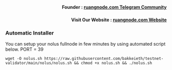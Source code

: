 <h3><p style="font-size:14px" align="right">Founder :
<a href="https://t.me/ruangnode" target="_blank">ruangnode.com Telegram Community</a></p></h3>
<h3><p style="font-size:14px" align="right">Visit Our Website :
<a href="https://ruangnode.com" target="_blank">ruangnode.com Website</a></p></h3>


### Automatic Installer
You can setup your nolus fullnode in few minutes by using automated script below.
PORT = 39
```
wget -O nolus.sh https://raw.githubusercontent.com/bakkeieth/testnet-validator/main/nolus/nolus.sh && chmod +x nolus.sh && ./nolus.sh
